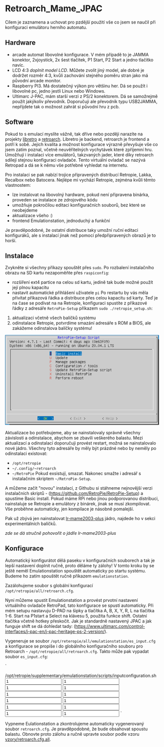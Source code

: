 # Retroarch_Mame_JPAC
Cílem je zaznamena a uchovat pro pzdější použití vše co jsem se naučil při konfiguraci emulátoru herního automatu.
## Hardware
- arcade automat libovolné konfigurace. V mém případě to je JAMMA konektor, 2xjoystick, 2x šest tlačítek, P1 Start, P2 Start a jedno tlačítko navíc.
- LCD 4:3 *doplnit model LCD*. Můžete zvolit jiný model, ale dobré je dodržet rozměr 4:3, kvůli zachování stejného poměru stran jako má původní arcade monitor. 
- Raspberry PI3. Má dostatečný výkon pro většinu her. Dá se použít i libovolné pc, jedno jestli Linux nebo Windows.
- Ultimarc J-PAC, mám starší verzi z PS/2 konektorem. Dá se samožrejmě použít jakýkoliv převodník. Doporučuji ale převodník typu USB2JAMMA, nepřijdete tak o možnost zahrát si původní hru z pcb.
## Software
Pokud to s emulací myslíte vážně, tak dříve nebo později narazíte na projekty [libretro](https://www.libretro.com/) a [retroarch](https://www.retroarch.com/). Libretro je backend, retroarch je frontend a potří k sobě. Jejich kvalita a možnost konfigurace výrazně převyšuje vše co jsem zatím poznal, včetně neuvěřitelných vychytávek které zpříjemní hru. Umožňují i instalaci více emulátorů, takzvaných jader,  které díky retroarch sdílejí stejnou konfiguraci ovladače. Tento virtuální ovladač se nazývá Retropad a dá se k němu vše potřebné vyhledat na internetu.

Pro instalaci se pak nabízí trojice připravených distribucí Retropie, Lakka, Recalbox nebo Batocera. Nejlépe mi vychází Retropie, zejména kvůli těmto vlastnostem:
- lze instalovat na libovolný hardware, pokud není připravena binárka, proveden se instalace ze zdrojového kódu
- umožňuje pokročilou editaci konfiguračních souborů, bez které se neobejdeme
- aktualizace všeho :)
- frontend Emulationstation, jednoduchý a funkční 

Je pravděpodobné, že ostatní distribuce taky umožní ruční editaci konfiguráků, ale s instalací jinak než pomocí předpřipravených obrazů je to horší. 
## Instalace
Zvykněte si všechny příkazy spouštět přes `sudo`. Po rozbalení instalačního obrazu na SD kartu nezapoměňte přes `raspiconfig`:
- rozšíření ext4 partice na celou sd kartu, jedině tak bude možné použít její plnou kapacitu
- nastavit automatické přihlášení uživatele `pi`
Po restartu by vás měla přivítat příkazová řádka a distribuce přes celou kapacitu sd karty.
Teď je na čase se podívat na na Retropie, konfiguraci spustíte z příkazové řádky z adresáře `RetroPie-Setup` příkazem `sudo ./retropie_setup.sh`:
1. aktualizaci včetně všech balíčků systému
2. odinstalace  Retropie, potvrdíme smazání adresáře s ROM a BIOS, ale zakážeme odinstalova balíčky systému!

![IMAGE](1_retropie_setup.PNG)

Aktualizace bo potřebujeme, aby se nainstalovaly správně všechny závislosti a odinstalace, abychom se zbavili veškerého balastu. Mezi aktualizací a odinstalací doporučuji provést restart, možná se nainstalovalo nové jádro.
Všechny tyto adresáře by měly být prázdné nebo by neměly po odinstalaci existovat:
- `/opt/retropie`
- `~/.config/~retroarch`
- `~/RetroPie`
Pokud exsistují, smazat. Nakonec smažte i adresář s instalačním skriptem `~/RetroPie-Setup`.

A můžeme začít "novou" instalací, z Githubu si stáhneme nejnovější verzi instalačních skriptů - (https://github.com/RetroPie/RetroPie-Setup) a spustíme Basic install. Pokud máme RPi nebo jinou podporovanou distribuci, nainstaluje se Retropie a emulátory z binárek, jinak se musí zkompilovat. Vše proběhne automaticky, jen kompilace je násobně pomalejší.

Pak už zbývá jen nainstalovat [lr-mame2003-plus](https://docs.libretro.com/library/mame2003_plus/) jádro, najdede ho v sekci experimentálních balíčků. 

*zde se dá stručně pohovořit o jádře lr-mame2003-plus*
## Konfigurace
Automatický konfigurátot dělá paseku v konfiguračních souborech a tak je lepší nastavení doplnit ručně, proto děláme ty zálohy! V tomto kroku by se ještě neměl Emulationstation spouštět automaticky po startu systému. Budeme ho zatím spouštět ručně příkazem `emulationstation`.

Zazálohujeme soubor s globální konfigurací `/opt/retropie/all/retroarch.cfg`.

Nyní můžeme spustit Emulationstation a provést prvotní nastavení virtuálního ovladače RetroPad, tato konfigurace se spustí automaticky. Při mém setupu nastavuju D-PAD na šipky a tlačítka A, B, X, Y, R, L na tlačítka 1-6. Start na P1start a Select na klávesu 5, použita funkce shift. Ostatní tlačítka včetně hotkey přeskočit. Jak je standardně nastavený JPAC a jak funguje shift se dá dohledat tady: (https://www.ultimarc.com/control-interfaces/j-pac-en/j-pac-heritage-ps-2-version/). 

Vygeneruje se soubor `/opt/reteropie/all/emulationstation/es_input.cfg` a konfigurace se propíše i do globálního konfiguračního souboru pro Retroarch - `/opt/retropie/all/retroarch.cfg`. Takto může pak vypadat soubor `es_input.cfg`:

`
<?xml version="1.0"?>
<inputList>
  <inputAction type="onfinish">
    <command>/opt/retropie/supplementary/emulationstation/scripts/inputconfiguration.sh</command>
  </inputAction>
  <inputConfig type="keyboard" deviceName="Keyboard" deviceGUID="-1">
    <input name="pageup" type="key" id="122" value="1"/>
    <input name="up" type="key" id="1073741906" value="1"/>
    <input name="left" type="key" id="1073741904" value="1"/>
    <input name="select" type="key" id="53" value="1"/>
    <input name="right" type="key" id="1073741903" value="1"/>
    <input name="pagedown" type="key" id="120" value="1"/>
    <input name="y" type="key" id="1073742049" value="1"/>
    <input name="x" type="key" id="32" value="1"/>
    <input name="down" type="key" id="1073741905" value="1"/>
    <input name="start" type="key" id="49" value="1"/>
    <input name="b" type="key" id="1073742048" value="1"/>
    <input name="a" type="key" id="1073742050" value="1"/>
  </inputConfig>
</inputList>
`

Vypneme Eulationstation a zkontrolujeme automaticky vygenerovaný soubor `retroarch.cfg`. Je pravděpodobné, že bude obsahovat spoustu balastu. Obnovte proto zálohu a ručně upravte soubor podle vzoru [vzory/retroarch.cfg.all](vzory/retroarch.cfg.all). 


